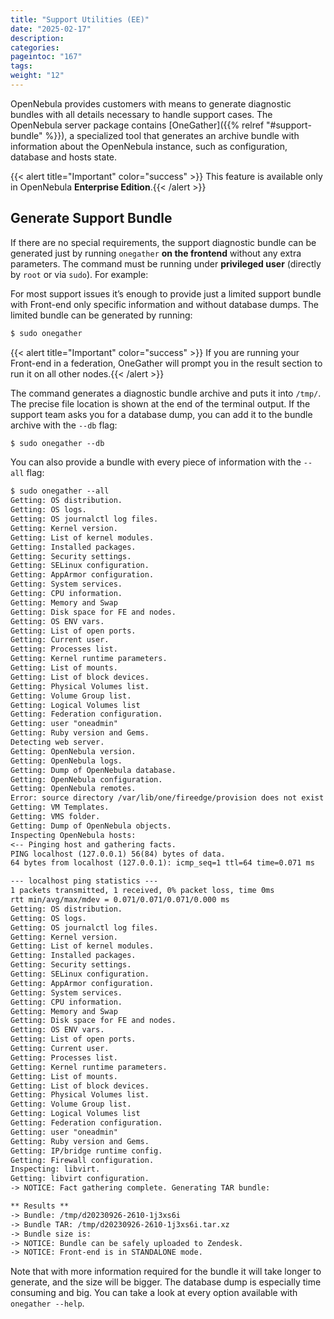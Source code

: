 ```yaml
---
title: "Support Utilities (EE)"
date: "2025-02-17"
description:
categories:
pageintoc: "167"
tags:
weight: "12"
---
```


<a id="support"></a>

<!--# Support Utilities (EE) -->

OpenNebula provides customers with means to generate diagnostic bundles with all details necessary to handle support cases. The OpenNebula server package contains [OneGather]({{% relref "#support-bundle" %}}), a specialized tool that generates an archive bundle with information about the OpenNebula instance, such as configuration, database and hosts state.


{{< alert title="Important" color="success" >}}
This feature is available only in OpenNebula **Enterprise Edition**.{{< /alert >}}

<a id="support-bundle"></a>

## Generate Support Bundle

If there are no special requirements, the support diagnostic bundle can be generated just by running `onegather` **on the frontend** without any extra parameters. The command must be running under **privileged user** (directly by `root` or via `sudo`). For example:

For most support issues it’s enough to provide just a limited support bundle with Front-end only specific information and without database dumps. The limited bundle can be generated by running:

```default
$ sudo onegather
```

{{< alert title="Important" color="success" >}}
If you are running your Front-end in a federation, OneGather will prompt you in the result section to run it on all other nodes.{{< /alert >}} 

The command generates a diagnostic bundle archive and puts it into `/tmp/`. The precise file location is shown at the end of the terminal output. If the support team asks you for a database dump, you can add it to the bundle archive with the `--db` flag:

```default
$ sudo onegather --db
```

You can also provide a bundle with every piece of information with the `--all` flag:

```default
$ sudo onegather --all
Getting: OS distribution.
Getting: OS logs.
Getting: OS journalctl log files.
Getting: Kernel version.
Getting: List of kernel modules.
Getting: Installed packages.
Getting: Security settings.
Getting: SELinux configuration.
Getting: AppArmor configuration.
Getting: System services.
Getting: CPU information.
Getting: Memory and Swap
Getting: Disk space for FE and nodes.
Getting: OS ENV vars.
Getting: List of open ports.
Getting: Current user.
Getting: Processes list.
Getting: Kernel runtime parameters.
Getting: List of mounts.
Getting: List of block devices.
Getting: Physical Volumes list.
Getting: Volume Group list.
Getting: Logical Volumes list
Getting: Federation configuration.
Getting: user "oneadmin"
Getting: Ruby version and Gems.
Detecting web server.
Getting: OpenNebula version.
Getting: OpenNebula logs.
Getting: Dump of OpenNebula database.
Getting: OpenNebula configuration.
Getting: OpenNebula remotes.
Error: source directory /var/lib/one/fireedge/provision does not exist
Getting: VM Templates.
Getting: VMS folder.
Getting: Dump of OpenNebula objects.
Inspecting OpenNebula hosts:
<-- Pinging host and gathering facts.
PING localhost (127.0.0.1) 56(84) bytes of data.
64 bytes from localhost (127.0.0.1): icmp_seq=1 ttl=64 time=0.071 ms

--- localhost ping statistics ---
1 packets transmitted, 1 received, 0% packet loss, time 0ms
rtt min/avg/max/mdev = 0.071/0.071/0.071/0.000 ms
Getting: OS distribution.
Getting: OS logs.
Getting: OS journalctl log files.
Getting: Kernel version.
Getting: List of kernel modules.
Getting: Installed packages.
Getting: Security settings.
Getting: SELinux configuration.
Getting: AppArmor configuration.
Getting: System services.
Getting: CPU information.
Getting: Memory and Swap
Getting: Disk space for FE and nodes.
Getting: OS ENV vars.
Getting: List of open ports.
Getting: Current user.
Getting: Processes list.
Getting: Kernel runtime parameters.
Getting: List of mounts.
Getting: List of block devices.
Getting: Physical Volumes list.
Getting: Volume Group list.
Getting: Logical Volumes list
Getting: Federation configuration.
Getting: user "oneadmin"
Getting: Ruby version and Gems.
Getting: IP/bridge runtime config.
Getting: Firewall configuration.
Inspecting: libvirt.
Getting: libvirt configuration.
-> NOTICE: Fact gathering complete. Generating TAR bundle:

** Results **
-> Bundle: /tmp/d20230926-2610-1j3xs6i
-> Bundle TAR: /tmp/d20230926-2610-1j3xs6i.tar.xz
-> Bundle size is:
-> NOTICE: Bundle can be safely uploaded to Zendesk.
-> NOTICE: Front-end is in STANDALONE mode.
```

Note that with more information required for the bundle it will take longer to generate, and the size will be bigger. The database dump is especially time consuming and big. You can take a look at every option available with `onegather --help`.
